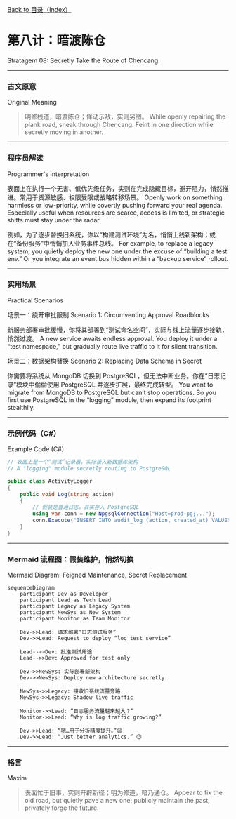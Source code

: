 [Back to 目录（Index）](https://github.com/uwspstar/The-36-Stratagems-for-Programmers/blob/main/Index.md)

# 第八计：暗渡陈仓

Stratagem 08: Secretly Take the Route of Chencang

---

### 古文原意

Original Meaning

> 明修栈道，暗渡陈仓；佯动示敌，实则另图。
> While openly repairing the plank road, sneak through Chencang. Feint in one direction while secretly moving in another.

---

### 程序员解读

Programmer's Interpretation

表面上在执行一个无害、低优先级任务，实则在完成隐藏目标，避开阻力，悄然推进。常用于资源敏感、权限受限或战略转移场景。
Openly work on something harmless or low-priority, while covertly pushing forward your real agenda. Especially useful when resources are scarce, access is limited, or strategic shifts must stay under the radar.

例如，为了逐步替换旧系统，你以“构建测试环境”为名，悄悄上线新架构；或在“备份服务”中悄悄加入业务事件总线。
For example, to replace a legacy system, you quietly deploy the new one under the excuse of “building a test env.” Or you integrate an event bus hidden within a “backup service” rollout.

---

### 实用场景

Practical Scenarios

场景一：绕开审批限制
Scenario 1: Circumventing Approval Roadblocks

新服务部署审批缓慢，你将其部署到“测试命名空间”，实际与线上流量逐步接轨，悄然过渡。
A new service awaits endless approval. You deploy it under a “test namespace,” but gradually route live traffic to it for silent transition.

场景二：数据架构替换
Scenario 2: Replacing Data Schema in Secret

你需要将系统从 MongoDB 切换到 PostgreSQL，但无法中断业务。你在“日志记录”模块中偷偷使用 PostgreSQL 并逐步扩展，最终完成转型。
You want to migrate from MongoDB to PostgreSQL but can’t stop operations. So you first use PostgreSQL in the “logging” module, then expand its footprint stealthily.

---

### 示例代码（C#）

Example Code (C#)

```csharp
// 表面上是一个“测试”记录器，实际接入新数据库架构
// A "logging" module secretly routing to PostgreSQL

public class ActivityLogger
{
    public void Log(string action)
    {
        // 假装是普通日志，其实存入 PostgreSQL
        using var conn = new NpgsqlConnection("Host=prod-pg;...");
        conn.Execute("INSERT INTO audit_log (action, created_at) VALUES (@action, now())", new { action });
    }
}
```

---

### Mermaid 流程图：假装维护，悄然切换

Mermaid Diagram: Feigned Maintenance, Secret Replacement

```mermaid
sequenceDiagram
    participant Dev as Developer
    participant Lead as Tech Lead
    participant Legacy as Legacy System
    participant NewSys as New System
    participant Monitor as Team Monitor

    Dev->>Lead: 请求部署“日志测试服务”  
    Dev->>Lead: Request to deploy “log test service”

    Lead-->>Dev: 批准测试用途  
    Lead-->>Dev: Approved for test only

    Dev->>NewSys: 实际部署新架构  
    Dev->>NewSys: Deploy new architecture secretly

    NewSys->>Legacy: 接收旧系统流量旁路  
    NewSys->>Legacy: Shadow live traffic

    Monitor->>Lead: “日志服务流量越来越大？”  
    Monitor->>Lead: “Why is log traffic growing?”

    Dev->>Lead: “嗯…用于分析精度提升。”😉  
    Dev->>Lead: “Just better analytics.” 😉
```

---

### 格言

Maxim

> 表面忙于旧事，实则开辟新径；明为修道，暗乃通仓。
> Appear to fix the old road, but quietly pave a new one; publicly maintain the past, privately forge the future.
